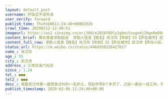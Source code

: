 ```yaml
---
layout: default_post
username: 开饭店不送外卖
user_verify: forward
publish_time: ThuFeb0611:24:40+08002020
crawl_time: 20200212-12:40:51
imageurl: https://wx2.sinaimg.cn/orj360/e2826f89ly1gbmihzugo4j20go0m80uq.jpg,https://wx2.sinaimg.cn/orj360/e2826f89ly1gbmii03rqij21jk2237s5.jpg,https://wx4.sinaimg.cn/orj360/e2826f89ly1gbmii11h4ej21jk2234qp.jpg,https://wx4.sinaimg.cn/orj360/e2826f89ly1gbmihzjk8lj21jk2237wh.jpg
content_brief: 肺炎患者求助超话  求助人信息【姓名】肖汉玲【年龄】55【所在城市】武汉市【所在小区、社区】江岸区金门社区【患病时间】1.24【联系方式】●●●【其他紧急联系人】●●●【病情描述】我是武汉市第一医院急诊科的一名护士，现在怀孕6个多月了，之前一直在一线工作。现在我的 ...全文
content_full_raw: 求助人信息【姓名】肖汉玲【年龄】55【所在城市】武汉市【所在小区、社区】江岸区金门社区【患病时间】1.24【联系方式】●●●【其他紧急联系人】●●●【病情描述】我是武汉市第一医院急诊科的一名护士，现在怀孕6个多月了，之前一直在一线工作。现在我的妈妈和老公都感染了新型冠状病毒。我的妈妈，肖汉玲，女，55岁，于1月24号发病1月27号在武汉市第六医院CT检测显示双肺磨玻璃样改变，重度感染。我们先后辗转于武汉市各大医院均表示没有床位不能收治，所属的金门社区及西马街道只说让我们回家等待通知。妈妈于2月1号晚被送至江岸区临时隔离点隔离，虽然三餐有人送，但是没有任何医疗救护措施，从发病到现在持续发热已经13天了，妈妈身体每况愈下，现在已经发展到了严重呼吸困难，血氧饱和度只有73%，无法下床，属于危重症了，急需呼吸机辅助呼吸，但是医院必须要核酸检测阳性才能收治入院，她的检测结果最快明天或者后天才能出来，现在病情还在不断加重，不知道还等不等得到明天。我爸爸也是这么多天一直奔走在医院和社区，本来身体不太好患有高血压，家里还有一个91岁老年痴呆生活不能自理的爷爷需要他的照顾，实在是没有办法了，恳请大家能够帮帮忙，救救我妈妈！！联系电话彭光华●●●彭昱婕●●●@人民日报@央视新闻@凤凰全球连线@武汉广播电视台武汉新闻
status_url: https://m.weibo.cn/status/4468930326427017
name_: 肖汉玲
age_: 55
city_: 武汉市
address_: 江岸区金门社区
since_: 1.24
tel_: ●●●
tel2_: ●●●
desc_: 我是武汉市第一医院急诊科的一名护士，现在怀孕6个多月了，之前一直在一线工作。现在我的妈妈和老公都感染了新型冠状病毒。我的妈妈，肖汉玲，女，55岁，于1月24号发病1月27号在武汉市第六医院CT检测显示双肺磨玻璃样改变，重度感染。我们先后辗转于武汉市各大医院均表示没有床位不能收治，所属的金门社区及西马街道只说让我们回家等待通知。妈妈于2月1号晚被送至江岸区临时隔离点隔离，虽然三餐有人送，但是没有任何医疗救护措施，从发病到现在持续发热已经13天了，妈妈身体每况愈下，现在已经发展到了严重呼吸困难，血氧饱和度只有73%，无法下床，属于危重症了，急需呼吸机辅助呼吸，但是医院必须要核酸检测阳性才能收治入院，她的检测结果最快明天或者后天才能出来，现在病情还在不断加重，不知道还等不等得到明天。我爸爸也是这么多天一直奔走在医院和社区，本来身体不太好患有高血压，家里还有一个91岁老年痴呆生活不能自理的爷爷需要他的照顾，实在是没有办法了，恳请大家能够帮帮忙，救救我妈妈！！联系电话彭光华●●●彭昱婕●●●@人民日报@央视新闻@凤凰全球连线@武汉广播电视台武汉新闻
publish_timestamp: 2020-02-06 11:24:40+08:00
---
```

